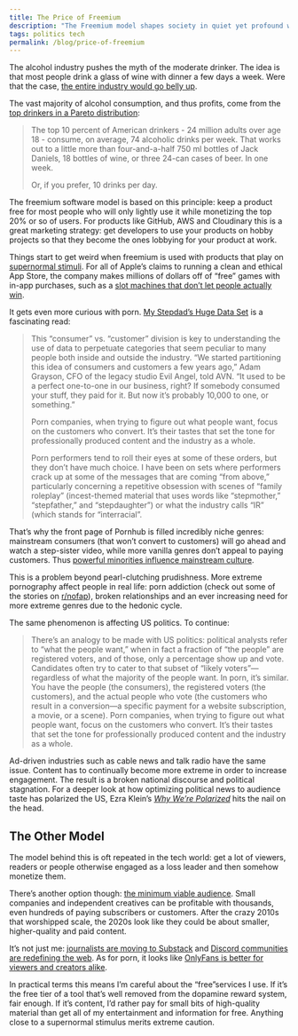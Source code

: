 ```yaml
---
title: The Price of Freemium
description: "The Freemium model shapes society in quiet yet profound ways. We should use extreme caution when using “free” products."
tags: politics tech
permalink: /blog/price-of-freemium
---
```



The alcohol industry pushes the myth of the moderate drinker. The idea is that most people drink a glass of wine with dinner a few days a week. Were that the case, [the entire industry would go belly up](https://www.economist.com/graphic-detail/2019/10/19/alcohol-firms-promote-moderate-drinking-but-it-would-ruin-them). 

The vast majority of alcohol consumption, and thus profits, come from the [top drinkers in a Pareto distribution](https://www.washingtonpost.com/news/wonk/wp/2014/09/25/think-you-drink-a-lot-this-chart-will-tell-you/):  

> The top 10 percent of American drinkers - 24 million adults over age 18 - consume, on average, 74 alcoholic drinks per week. That works out to a little more than four-and-a-half 750 ml bottles of Jack Daniels, 18 bottles of wine, or three 24-can cases of beer. In one week.
>
> Or, if you prefer, 10 drinks per day.

The freemium software model is based on this principle: keep a product free for most people who will only lightly use it while monetizing the top 20% or so of users. For products like GitHub, AWS and Cloudinary this is a great marketing strategy: get developers to use your products on hobby projects so that they become the ones lobbying for your product at work. 

Things start to get weird when freemium is used with products that play on [supernormal stimuli](https://en.wikipedia.org/wiki/Supernormal_stimulus). For all of Apple’s claims to running a clean and ethical App Store, the company makes millions of dollars off of “free” games with in-app purchases, such as a [slot machines that don’t let people actually win](https://mjtsai.com/blog/2020/09/14/big-fish-casino/).

It gets even more curious with porn. [My Stepdad’s Huge Data Set](https://logicmag.io/play/my-stepdad's-huge-data-set/) is a fascinating read:

> This “consumer” vs. “customer” division is key to understanding the use of data to perpetuate categories that seem peculiar to many people both inside and outside the industry. “We started partitioning this idea of consumers and customers a few years ago,” Adam Grayson, CFO of the legacy studio Evil Angel, told AVN. “It used to be a perfect one-to-one in our business, right? If somebody consumed your stuff, they paid for it. But now it’s probably 10,000 to one, or something.”
>
> Porn companies, when trying to figure out what people want, focus on the customers who convert. It’s their tastes that set the tone for professionally produced content and the industry as a whole.
 >
 > Porn performers tend to roll their eyes at some of these orders, but they don’t have much choice. I have been on sets where performers crack up at some of the messages that are coming “from above,” particularly concerning a repetitive obsession with scenes of “family roleplay” (incest-themed material that uses words like “stepmother,” “stepfather,” and “stepdaughter”) or what the industry calls “IR” (which stands for “interracial”.    

That’s why the front page of Pornhub is filled incredibly niche genres: mainstream consumers (that won’t convert to customers) will go ahead and watch a step-sister video, while more vanilla genres don’t appeal to paying customers. Thus [powerful minorities influence mainstream culture](https://medium.com/incerto/the-most-intolerant-wins-the-dictatorship-of-the-small-minority-3f1f83ce4e15#.z5ry4bucq). 

This is a problem beyond pearl-clutching prudishness. More extreme pornography affect people in real life: porn addiction (check out some of the stories on [r/nofap](https://www.reddit.com/r/NoFap/)), broken relationships and an ever increasing need for more extreme genres due to the hedonic cycle. 

The same phenomenon is affecting US politics. To continue: 

> There’s an analogy to be made with US politics: political analysts refer to “what the people want,” when in fact a fraction of “the people” are registered voters, and of those, only a percentage show up and vote. Candidates often try to cater to that subset of “likely voters”— regardless of what the majority of the people want. In porn, it’s similar. You have the people (the consumers), the registered voters (the customers), and the actual people who vote (the customers who result in a conversion—a specific payment for a website subscription, a movie, or a scene). Porn companies, when trying to figure out what people want, focus on the customers who convert. It’s their tastes that set the tone for professionally produced content and the industry as a whole.

Ad-driven industries such as cable news and talk radio have the same issue. Content has to continually become more extreme in order to increase engagement. The result is a broken national discourse and political stagnation. For a deeper look at how optimizing political news to audience taste has polarized the US, Ezra Klein’s [*Why We’re Polarized*](https://www.vox.com/2020/1/28/21077888/why-were-polarized-media-book-ezra-news) hits the nail on the head. 


## The Other Model 

The model behind this is oft repeated in the tech world: get a lot of viewers, readers or people otherwise engaged as a loss leader and then somehow monetize them.

There’s another option though: [the minimum viable audience](https://seths.blog/2017/07/in-search-of-the-minimum-viable-audience/). Small companies and independent creatives can be profitable with thousands, even hundreds of paying subscribers or customers. After the crazy 2010s that worshipped scale, the 2020s look like they could be about smaller, higher-quality and paid content. 

It’s not just me: [journalists are moving to Substack](https://www.npr.org/2020/12/02/941020719/tired-of-the-social-media-rat-race-journalists-move-to-writing-substack-newslett) and [Discord communities are redefining the web](https://www.protocol.com/discord). As for porn, it looks like [OnlyFans is better for viewers and creators alike](https://www.youtube.com/watch?v=nsK_6VSmlMI).

In practical terms this means I’m careful about the “free”services I use. If it’s the free tier of a tool that’s well removed from the dopamine reward system, fair enough. If it’s content, I’d rather pay for small bits of high-quality material than get all of my entertainment and information for free. Anything close to a supernormal stimulus merits extreme caution.